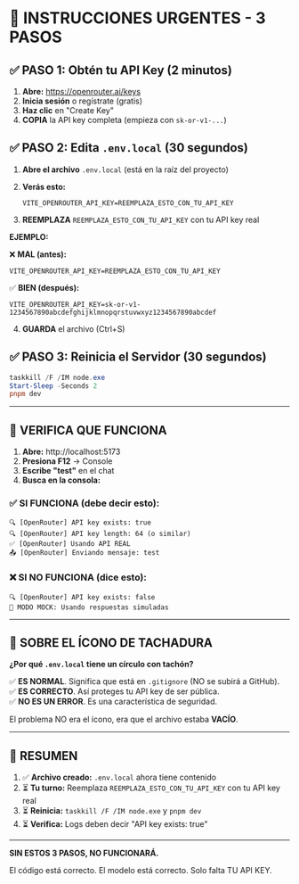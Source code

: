 # 🚨 INSTRUCCIONES URGENTES - 3 PASOS

## ✅ **PASO 1: Obtén tu API Key** (2 minutos)

1. **Abre:** https://openrouter.ai/keys
2. **Inicia sesión** o regístrate (gratis)
3. **Haz clic** en "Create Key"
4. **COPIA** la API key completa (empieza con `sk-or-v1-...`)

## ✅ **PASO 2: Edita `.env.local`** (30 segundos)

1. **Abre el archivo** `.env.local` (está en la raíz del proyecto)
2. **Verás esto:**
   ```
   VITE_OPENROUTER_API_KEY=REEMPLAZA_ESTO_CON_TU_API_KEY
   ```

3. **REEMPLAZA** `REEMPLAZA_ESTO_CON_TU_API_KEY` con tu API key real

**EJEMPLO:**

❌ **MAL (antes):**
```
VITE_OPENROUTER_API_KEY=REEMPLAZA_ESTO_CON_TU_API_KEY
```

✅ **BIEN (después):**
```
VITE_OPENROUTER_API_KEY=sk-or-v1-1234567890abcdefghijklmnopqrstuvwxyz1234567890abcdef
```

4. **GUARDA** el archivo (Ctrl+S)

## ✅ **PASO 3: Reinicia el Servidor** (30 segundos)

```powershell
taskkill /F /IM node.exe
Start-Sleep -Seconds 2
pnpm dev
```

---

## 🧪 **VERIFICA QUE FUNCIONA**

1. **Abre:** http://localhost:5173
2. **Presiona F12** → Console
3. **Escribe "test"** en el chat
4. **Busca en la consola:**

### ✅ **SI FUNCIONA (debe decir esto):**
```
🔍 [OpenRouter] API key exists: true
🔍 [OpenRouter] API key length: 64 (o similar)
✅ [OpenRouter] Usando API REAL
📤 [OpenRouter] Enviando mensaje: test
```

### ❌ **SI NO FUNCIONA (dice esto):**
```
🔍 [OpenRouter] API key exists: false
🔧 MODO MOCK: Usando respuestas simuladas
```

---

## 📝 **SOBRE EL ÍCONO DE TACHADURA**

**¿Por qué `.env.local` tiene un círculo con tachón?**

✅ **ES NORMAL**. Significa que está en `.gitignore` (NO se subirá a GitHub).  
✅ **ES CORRECTO**. Así proteges tu API key de ser pública.  
✅ **NO ES UN ERROR**. Es una característica de seguridad.

El problema NO era el ícono, era que el archivo estaba **VACÍO**.

---

## 🎯 **RESUMEN**

1. ✅ **Archivo creado:** `.env.local` ahora tiene contenido
2. ⏳ **Tu turno:** Reemplaza `REEMPLAZA_ESTO_CON_TU_API_KEY` con tu API key real
3. ⏳ **Reinicia:** `taskkill /F /IM node.exe` y `pnpm dev`
4. ⏳ **Verifica:** Logs deben decir "API key exists: true"

---

**SIN ESTOS 3 PASOS, NO FUNCIONARÁ.**

El código está correcto. El modelo está correcto. Solo falta TU API KEY.


